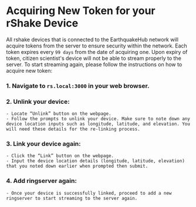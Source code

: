 Acquiring New Token for your rShake Device
=====================
All rshake devices that is connected to the EarthquakeHub network will acquire tokens from the server to ensure security within the network. Each token expires every `99 days` from the date of acquiring one. Upon expiry of token, citizen scientist's device will not be able to stream properly to the server. To start streaming again, please follow the instructions on how to acquire new token: 
### 1. Navigate to `rs.local:3000` in your web browser.
### 2. Unlink your device:
    - Locate “Unlink” button on the webpage.
    - Follow the prompts to unlink your device. Make sure to note down any device location inputs such as longitude, latitude, and elevation. You will need these details for the re-linking process.
### 3. Link your device again:
    - Click the “Link” button on the webpage.
    - Input the device location details (longitude, latitude, elevation) that you noted down earlier when prompted then submit.
### 4. Add ringserver again:
    - Once your device is successfully linked, proceed to add a new ringserver to start streaming to the server again.